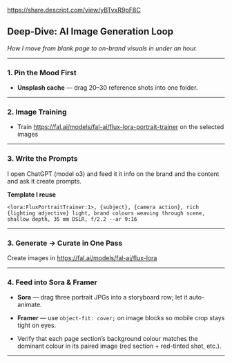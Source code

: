 https://share.descript.com/view/yBTvxR9pF8C 


## Deep-Dive: AI Image Generation Loop

_How I move from blank page to on-brand visuals in under an hour._

---

### 1. Pin the Mood First

- **Unsplash cache** — drag 20–30 reference shots into one folder.

---

### 2. Image Training 

- Train https://fal.ai/models/fal-ai/flux-lora-portrait-trainer on the selected images 

---
### 3. Write the Prompts

I open ChatGPT (model o3) and feed it it info on the brand and the content and ask it create prompts. 

**Template I reuse**

```
<lora:FluxPortraitTrainer:1>, {subject}, {camera action}, rich {lighting adjective} light, brand colours weaving through scene, shallow depth, 35 mm DSLR, f/2.2 --ar 9:16
```


---

### 3. Generate → Curate in One Pass

Create images in https://fal.ai/models/fal-ai/flux-lora
        

---

### 4. Feed into Sora & Framer

- **Sora** — drag three portrait JPGs into a storyboard row; let it auto-animate.
    
- **Framer** — use `object-fit: cover;` on image blocks so mobile crop stays tight on eyes.
    
- Verify that each page section’s background colour matches the dominant colour in its paired image (red section + red-tinted shot, etc.).
    

---
